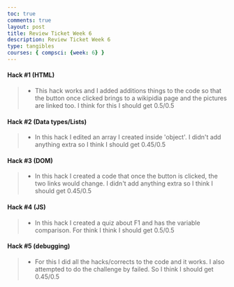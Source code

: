 ```yaml
---
toc: true
comments: true
layout: post
title: Review Ticket Week 6
description: Review Ticket Week 6
type: tangibles
courses: { compsci: {week: 6} }
---
```


#### Hack #1 (HTML)
> - This hack works and I added additions things to the code so that the button once clicked brings to a wikipidia page and the pictures are linked too. I think for this I should get 0.5/0.5

#### Hack #2 (Data types/Lists)
> - In this hack I edited an array I created inside 'object'. I didn't add anything extra so I think I should get 0.45/0.5

#### Hack #3 (DOM)

> - In this hack I created a code that once the button is clicked, the two links would change. I didn't add anything extra so I think I should get 0.45/0.5

#### Hack #4 (JS)

> - In this hack I created a quiz about F1 and has  the variable comparison. For think I think I should get 0.5/0.5

#### Hack #5 (debugging)

> - For this I did all the hacks/corrects to the code and it works. I also attempted to do the challenge by failed. So I think I should get 0.45/0.5